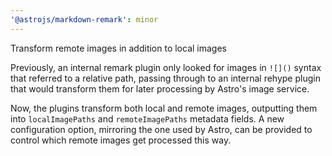 ```yaml
---
'@astrojs/markdown-remark': minor
---
```


Transform remote images in addition to local images

Previously, an internal remark plugin only looked for images in `![]()` syntax
that referred to a relative path, passing through to an internal rehype plugin
that would transform them for later processing by Astro's image service.

Now, the plugins transform both local and remote images, outputting them into
`localImagePaths` and `remoteImagePaths` metadata fields. A new configuration
option, mirroring the one used by Astro, can be provided to control which
remote images get processed this way.

